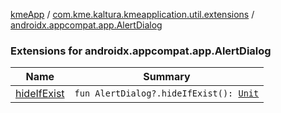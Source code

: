 [kmeApp](../../index.md) / [com.kme.kaltura.kmeapplication.util.extensions](../index.md) / [androidx.appcompat.app.AlertDialog](./index.md)

### Extensions for androidx.appcompat.app.AlertDialog

| Name | Summary |
|---|---|
| [hideIfExist](hide-if-exist.md) | `fun AlertDialog?.hideIfExist(): `[`Unit`](https://kotlinlang.org/api/latest/jvm/stdlib/kotlin/-unit/index.html) |
